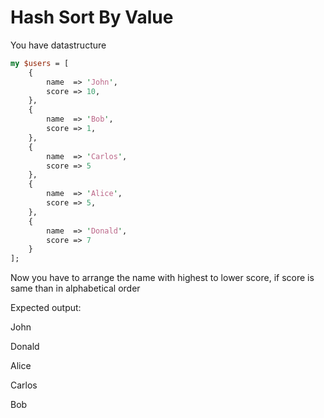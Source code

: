 # Hash Sort By Value

You have datastructure 
```perl
my $users = [
    {
        name  => 'John',
        score => 10,
    },
    {
        name  => 'Bob',
        score => 1,
    },
    {
        name  => 'Carlos',
        score => 5
    },
    {
        name  => 'Alice',
        score => 5,
    },
    {
        name  => 'Donald',
        score => 7
    }
]; 
```
Now you have to arrange the name with highest to lower score, if score is same than in alphabetical order 

Expected output: 

John 

Donald 

Alice 

Carlos 

Bob 

